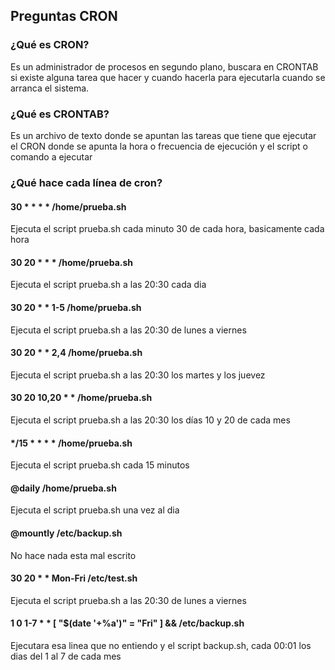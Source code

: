 ## Preguntas CRON
### ¿Qué es CRON?
Es un administrador de procesos en segundo plano, buscara en CRONTAB si existe alguna tarea que hacer y cuando hacerla para ejecutarla cuando se arranca el sistema.
### ¿Qué es CRONTAB?
Es un archivo de texto donde se apuntan las tareas que tiene que ejecutar el CRON donde se apunta la hora o frecuencia de ejecución y el script o comando a ejecutar
### ¿Qué hace cada línea de cron? 
#### 30 * * * * /home/prueba.sh 
Ejecuta el script prueba.sh cada minuto 30 de cada hora, basicamente cada hora
#### 30 20 * * * /home/prueba.sh 
Ejecuta el script prueba.sh a las 20:30 cada dia
#### 30 20 * * 1-5 /home/prueba.sh 
Ejecuta el script prueba.sh a las 20:30 de lunes a viernes
#### 30 20 * * 2,4 /home/prueba.sh
Ejecuta el script prueba.sh a las 20:30 los martes y los juevez
#### 30 20 10,20 * * /home/prueba.sh 
Ejecuta el script prueba.sh a las 20:30 los días 10 y 20 de cada mes
#### */15 * * * * /home/prueba.sh 
Ejecuta el script prueba.sh cada 15 minutos
#### @daily /home/prueba.sh 
Ejecuta el script prueba.sh una vez al dia
#### @mountly /etc/backup.sh 
No hace nada esta mal escrito
#### 30 20 * * Mon-Fri /etc/test.sh 
Ejecuta el script prueba.sh a las 20:30 de lunes a viernes
#### 1 0 1-7 * * [ "$(date '+%a')" = "Fri" ] && /etc/backup.sh
Ejecutara esa linea que no entiendo y el script backup.sh, cada 00:01 los dias del 1 al 7 de cada mes